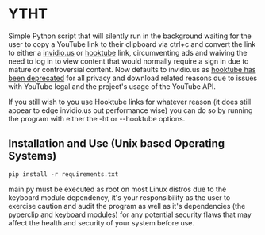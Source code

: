 # YTHT 
Simple Python script that will silently run in the background waiting for the user to copy a YouTube link to their clipboard via ctrl+c and convert the link to either a [invidio.us](https://invidio.us) or [hooktube](https://hooktube.com) link, circumventing ads and waiving the need to log in to view content that would normally require a sign in due to mature or controversial content. Now defaults to invidio.us as [hooktube has been deprecated](https://archive.fo/RayvP) for all privacy and download related reasons due to issues with YouTube legal and the project's usage of the YouTube API.

If you still wish to you use Hooktube links for whatever reason (it does still appear to edge invidio.us out performance wise) you can do so by running the program with either the -ht or --hooktube options.
## Installation and Use (Unix based Operating Systems) 
`pip install -r requirements.txt`

main.py must be executed as root on most Linux distros due to the keyboard module dependency, it's your responsibility as the user to exercise caution and audit the program as well as it's dependencies (the [pyperclip](https://github.com/asweigart/pyperclip) and [keyboard](https://github.com/boppreh/keyboard) modules) for any potential security flaws that may affect the health and security of your system before use.
